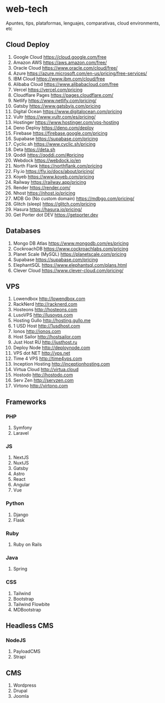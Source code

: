 # web-tech
Apuntes, tips, plataformas, lenguajes, comparativas, cloud environments, etc

## Cloud Deploy 

1. Google Cloud https://cloud.google.com/free 
1. Amazon AWS https://aws.amazon.com/free/
1. Oracle Cloud https://www.oracle.com/cloud/free/ 
1. Azure https://azure.microsoft.com/en-us/pricing/free-services/ 
1. IBM Cloud https://www.ibm.com/cloud/free 
1. Alibaba Cloud https://www.alibabacloud.com/free
1. Vercel https://vercel.com/pricing 
1. Cloudflare Pages https://pages.cloudflare.com/
1. Netlify https://www.netlify.com/pricing/
1. Gatsby https://www.gatsbyjs.com/pricing 
1. Digital Ocean https://www.digitalocean.com/pricing 
1. Vultr https://www.vultr.com/es/pricing/ 
1. Hostinger https://www.hostinger.com/vps-hosting 
1. Deno Deploy https://deno.com/deploy 
1. Firebase https://firebase.google.com/pricing
1. Supabase https://supabase.com/pricing 
1. Cyclic.sh https://www.cyclic.sh/pricing 
1. Deta https://deta.sh
1. Qoddi https://qoddi.com/#pricing 
1. Webdock https://webdock.io/en 
1. North Flank https://northflank.com/pricing 
1. Fly.io https://fly.io/docs/about/pricing/ 
1. Koyeb https://www.koyeb.com/pricing 
1. Railway https://railway.app/pricing 
1. Render https://render.com/ 
1. Nhost https://nhost.io/pricing 
1. MDB Go (No custom domain) https://mdbgo.com/pricing/ 
1. Glitch (sleep) https://glitch.com/pricing 
1. Hasura https://hasura.io/pricing/
1. Get Porter dot DEV https://getporter.dev

## Databases 

1. Mongo DB Atlas https://www.mongodb.com/es/pricing 
1. CockroachDB https://www.cockroachlabs.com/pricing
1. Planet Scale (MySQL) https://planetscale.com/pricing 
1. Supabase https://supabase.com/pricing 
1. ElephantSQL https://www.elephantsql.com/plans.html
1. Clever Cloud https://www.clever-cloud.com/pricing/ 

## VPS

1. Lowendbox http://lowendbox.com
1. RackNerd http://racknerd.com
1. Hosteons http://hosteons.com
1. LusoVPS http://lusovps.com
1. Hosting Gullo http://hosting.gullo.me
1. 1 USD Host http://1usdhost.com
1. Ionos http://ionos.com
1. Host Sailor http://hostsailor.com
1. Just Host RU http://justhost.ru
1. Deploy Node http://deploynode.com
1. VPS dot NET http://vps.net
1. Time 4 VPS http://time4vps.com
1. Inception Hosting http://inceptionhosting.com
1. Virtua Cloud http://virtua.cloud
1. Hostodo http://hostodo.com
1. Serv Zen http://servzen.com
1. Virtono http://virtono.com

## Frameworks

### PHP 

1. Symfony
1. Laravel 

### JS 

1. NextJS
1. NuxtJS 
1. Gatsby
1. Astro 
1. React
1. Angular
1. Vue 

### Python 

1. Django
1. Flask

### Ruby 

1. Ruby on Rails 

### Java 

1. Spring 

### CSS 

1. Tailwind
1. Bootstrap 
1. Tailwind Flowbite 
1. MDBootstrap 

## Headless CMS 

### NodeJS

1. PayloadCMS 
1. Strapi 

## CMS 

1. Wordpress 
1. Drupal 
1. Joomla 
